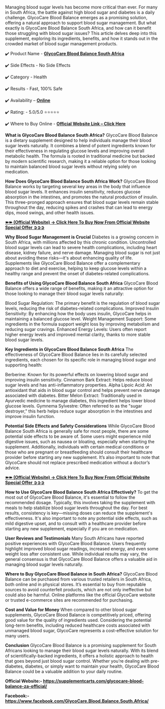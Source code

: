 Managing blood sugar levels has become more critical than ever. For many in South Africa, the battle against high blood sugar and diabetes is a daily challenge. GlycoCare Blood Balance emerges as a promising solution, offering a natural approach to support blood sugar management. But what exactly is GlycoCare Blood Balance South Africa, and how can it benefit those struggling with blood sugar issues? This article delves deep into this supplement, exploring its ingredients, benefits, and how it stands out in the crowded market of blood sugar management products.

✔️ Product Name - **[GlycoCare Blood Balance South Africa](https://supplementcarts.com/glycocare-blood-balance-za-official/)**

✔️ Side Effects - No Side Effects

✔️ Category - Health

✔️ Results - Fast, 100% Safe

✔️ Availability – **[Online](https://supplementcarts.com/glycocare-blood-balance-za-official/)**

✔️ Rating: - 5.0/5.0 ⭐⭐⭐⭐⭐

✔️ Where to Buy Online - **[Official Website Link – Click Here](https://supplementcarts.com/glycocare-blood-balance-za-official/)**

**What is GlycoCare Blood Balance South Africa?**
GlycoCare Blood Balance is a dietary supplement designed to help individuals manage their blood sugar levels naturally. It combines a blend of potent ingredients known for their effectiveness in regulating glucose levels and improving overall metabolic health. The formula is rooted in traditional medicine but backed by modern scientific research, making it a reliable option for those looking to maintain balanced blood sugar levels without relying solely on medication.


**How Does GlycoCare Blood Balance South Africa Work?**
GlycoCare Blood Balance works by targeting several key areas in the body that influence blood sugar levels. It enhances insulin sensitivity, reduces glucose absorption in the intestines, and promotes the natural production of insulin. This three-pronged approach ensures that blood sugar levels remain stable throughout the day, reducing spikes and crashes that can lead to energy dips, mood swings, and other health issues.

**[➽➽ (Official Website) → Click Here To Buy Now From Official Website Special Offer ➲➲➲](https://supplementcarts.com/glycocare-blood-balance-za-official/)**

**Why Blood Sugar Management is Crucial**
Diabetes is a growing concern in South Africa, with millions affected by this chronic condition. Uncontrolled blood sugar levels can lead to severe health complications, including heart disease, kidney failure, and nerve damage. Managing blood sugar is not just about avoiding these risks—it's about enhancing quality of life. Supplements like GlycoCare Blood Balance offer a complementary approach to diet and exercise, helping to keep glucose levels within a healthy range and prevent the onset of diabetes-related complications.

**Benefits of Using GlycoCare Blood Balance South Africa**
GlycoCare Blood Balance offers a wide range of benefits, making it an attractive option for those looking to manage their blood sugar levels naturally:

Blood Sugar Regulation: The primary benefit is the regulation of blood sugar levels, reducing the risk of diabetes-related complications.
Improved Insulin Sensitivity: By enhancing how the body uses insulin, GlycoCare helps in maintaining a balanced glucose level.
Weight Management Support: Some ingredients in the formula support weight loss by improving metabolism and reducing sugar cravings.
Enhanced Energy Levels: Users often report higher energy levels and improved mental clarity, thanks to more stable blood sugar levels.

**Key Ingredients in GlycoCare Blood Balance South Africa**
The effectiveness of GlycoCare Blood Balance lies in its carefully selected ingredients, each chosen for its specific role in managing blood sugar and supporting health:

Berberine: Known for its powerful effects on lowering blood sugar and improving insulin sensitivity.
Cinnamon Bark Extract: Helps reduce blood sugar levels and has anti-inflammatory properties.
Alpha Lipoic Acid: An antioxidant that aids in blood sugar control and helps prevent nerve damage associated with diabetes.
Bitter Melon Extract: Traditionally used in Ayurvedic medicine to manage diabetes, this ingredient helps lower blood glucose levels.
Gymnema Sylvestre: Often referred to as the "sugar destroyer," this herb helps reduce sugar absorption in the intestines and improve insulin function.

**Potential Side Effects and Safety Considerations**
While GlycoCare Blood Balance South Africa is generally safe for most people, there are some potential side effects to be aware of. Some users might experience mild digestive issues, such as nausea or bloating, especially when starting the supplement. Additionally, individuals with certain medical conditions or those who are pregnant or breastfeeding should consult their healthcare provider before starting any new supplement. It’s also important to note that GlycoCare should not replace prescribed medication without a doctor’s advice.

**[➽➽ (Official Website) → Click Here To Buy Now From Official Website Special Offer ➲➲➲](https://supplementcarts.com/glycocare-blood-balance-za-official/)**

**How to Use GlycoCare Blood Balance South Africa Effectively?**
To get the most out of GlycoCare Blood Balance, it's essential to follow the recommended dosage. Typically, this involves taking the supplement with meals to help stabilize blood sugar levels throughout the day. For best results, consistency is key—missing doses can reduce the supplement's effectiveness. It's also important to note any potential side effects, such as mild digestive upset, and to consult with a healthcare provider before starting any new supplement, especially if you are on medication.

**User Reviews and Testimonials**
Many South Africans have reported positive experiences with GlycoCare Blood Balance. Users frequently highlight improved blood sugar readings, increased energy, and even some weight loss after consistent use. While individual results may vary, the general consensus is that GlycoCare Blood Balance offers a valuable aid in managing blood sugar levels naturally.

**Where to Buy GlycoCare Blood Balance in South Africa?**
GlycoCare Blood Balance can be purchased from various trusted retailers in South Africa, both online and in physical stores. It’s essential to buy from reputable sources to avoid counterfeit products, which are not only ineffective but could also be harmful. Online platforms like the official GlycoCare website or trusted e-commerce sites are recommended for purchasing.

**Cost and Value for Money**
When compared to other blood sugar supplements, GlycoCare Blood Balance is competitively priced, offering good value for the quality of ingredients used. Considering the potential long-term benefits, including reduced healthcare costs associated with unmanaged blood sugar, GlycoCare represents a cost-effective solution for many users.

**Conclusion**
GlycoCare Blood Balance is a promising supplement for South Africans looking to manage their blood sugar levels naturally. With its blend of scientifically-backed ingredients, it offers a holistic approach to health that goes beyond just blood sugar control. Whether you’re dealing with pre-diabetes, diabetes, or simply want to maintain your health, GlycoCare Blood Balance could be a valuable addition to your daily routine.

**Official Website:- https://supplementcarts.com/glycocare-blood-balance-za-official/**

**Facebook:- https://www.facebook.com/GlycoCare.Blood.Balance.South.Africa/**


